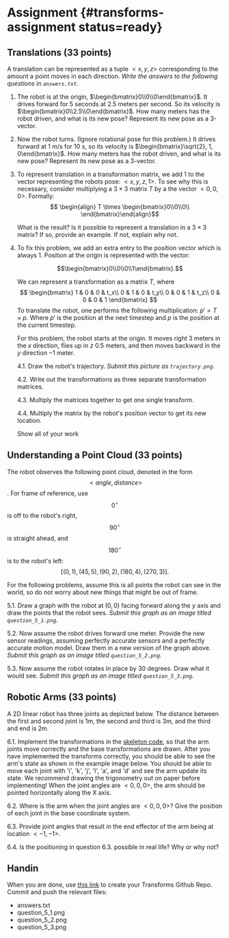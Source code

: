 # Assignment {#transforms-assignment status=ready}

## Translations (33 points)

A translation can be represented as a tuple $<x, y, z>$ corresponding to the
amount a point moves in each direction. *Write the answers to the following
questions in `answers.txt`.*

1. The robot is at the origin, $\begin{bmatrix}0\\0\\0\end{bmatrix}$. It drives
   forward for 5 seconds at 2.5 meters per second. So its velocity is
   $\begin{bmatrix}0\\2.5\\0\end{bmatrix}$. How many meters has the robot
   driven, and what is its new pose? Represent its new pose as a 3-vector.

2. Now the robot turns. (Ignore rotational pose for this problem.) It drives
   forward at 1 m/s for 10 s, so its velocity is $\begin{bmatrix}\sqrt{2}, 1,
   0\end{bmatrix}$. How many meters has the robot driven, and what is its new
   pose? Represent its new pose as a 3-vector.

3. To represent translation in a transformation matrix, we add $1$ to the
   vector representing the robots pose: $<x, y, z, 1>$. To see why this is
   necessary, consider multiplying a $3\times3$ matrix $T$ by a the vector $<0,
   0, 0>$. Formally: 
$$
   \begin{align}
    T \times \begin{bmatrix}0\\0\\0\\
   \end{bmatrix}\end{align}$$

   What is the result? Is it possible to represent a translation in a $3\times3$
   matrix? If so, provide an example. If not, explain why not.

4. To fix this problem, we add an extra entry to the position vector which is
   always $1$. Position at the origin is represented with the vector:

   $$\begin{bmatrix}0\\0\\0\\1\end{bmatrix}.$$

   We can represent a transformation as a matrix $T$, where
   $$
   \begin{bmatrix}
   1 & 0 & 0 & t_x\\
   0 & 1 & 0 & t_y\\
   0 & 0 & 1 & t_z\\
   0 & 0 & 0 & 1
   \end{bmatrix}
$$
   To translate the robot, one performs the following multiplication: $p'
   = T \times p$. Where $p'$ is the position at the next timestep and $p$ is
   the position at the current timestep.

   For this problem, the robot starts at the origin. It moves right $3$ meters
   in the $x$ direction, flies up in $z$ $0.5$ meters, and then moves backward
   in the $y$ direction $-1$ meter. 

   4.1. Draw the robot's trajectory. *Submit this picture as `trajectory.png`.*

   4.2. Write out the transformations as three separate transformation
   matrices. 

   4.3. Multiply the matrices together to get one single transform. 

   4.4. Multiply the matrix by the robot's position vector to get its new
   location.

   Show all of your work

## Understanding a Point Cloud (33 points)

The robot observes the following point cloud, denoted in the form $$<angle,
distance>$$. For frame of reference, use $$0^{\circ}$$ is off to the robot's
right, $$90^{\circ}$$ is straight ahead, and $$180^{\circ}$$ is to the robot's
left:
$$
[(0, 1), (45, 5), (90, 2), (180, 4), (270, 3)].
$$

For the following problems, assume this is all points the robot can see in the
world, so do not worry about new things that might be out of frame.

5.1. Draw a graph with the robot at $(0, 0)$ facing forward along the $y$ axis
     and draw the points that the robot sees. *Submit this graph as an image
     titled `question_5_1.png`.*

5.2. Now assume the robot drives forward one meter. Provide the new sensor
     readings, assuming perfectly accurate sensors and a perfectly accurate
     motion model. Draw them in a new version of the graph above. *Submit this
     graph as an image titled `question_5_2.png`.*

5.3. Now assume the robot rotates in place by 30 degrees. Draw what it would
     see. *Submit this graph as an image titled `question_5_3.png`.*

## Robotic Arms (33 points)

A 2D linear robot has three joints as depicted below. The distance between the
first and second joint is 1m, the second and third is 3m, and the third and end
is 2m.

6.1. Implement the transformations in the [skeleton code](arm.py), so that the
   arm joints move correctly and the base transformations are drawn. After you
   have implemented the transforms correctly, you should be able to see the
   arm's state as shown in the example image below. You should be able to move
   each joint with 'i', 'k', 'j', 'l', 'a', and 'd' and see the arm update its
   state. We recommend drawing the trigonometry out on paper before
   implementing! When the joint angles are $<0, 0, 0>$, the arm should be
   pointed horizontally along the X axis.

6.2. Where is the arm when the joint angles are $<0, 0, 0>$? Give the position of
   each joint in the base coordinate system.

6.3. Provide joint angles that result in the end effector of the arm being at
   location $<-1, -1>$.

6.4. Is the positioning in question 6.3. possible in real life? Why or why not?

## Handin

When you are done, use [this link]() to create your Transforms Github Repo.
Commit and push the relevant files: 
- answers.txt
- question_5_1.png
- question_5_2.png
- question_5_3.png
